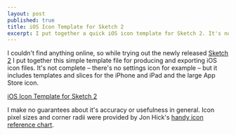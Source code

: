 ```yaml
---
layout: post
published: true
title: iOS Icon Template for Sketch 2
excerpt: I put together a quick iOS icon template for Sketch 2. It's not complete but it includes templates and slices for the iPhone and iPad and the large App Store icon.
---
```


I couldn't find anything online, so while trying out the newly released [Sketch 2](http://bohemiancoding.com/sketch/) I put together this simple template file for producing and exporting iOS icon files. It's not complete – there's no settings icon for example – but it includes templates and slices for the iPhone and iPad and the large App Store icon.

[iOS Icon Template for Sketch 2](http://adevelopingstory.com/assets/files/ios-icon-template.sketch.zip)

I make no guarantees about it's accuracy or usefulness in general. Icon pixel sizes and corner radii were provided by Jon Hick's [handy icon reference chart](http://iconhandbook.co.uk/reference/chart/ios/).


